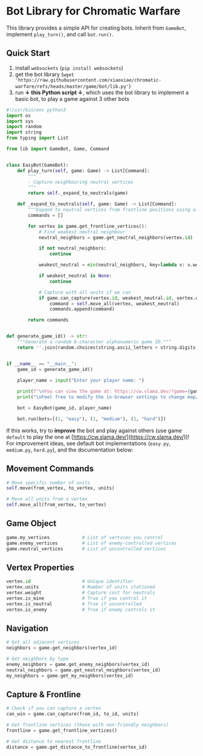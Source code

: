 # Bot Library for Chromatic Warfare

This library provides a simple API for creating bots.
Inherit from `GameBot`, implement `play_turn()`, and call `bot.run()`.

## Quick Start

1. install `websockets` (`pip install websockets`)
2. get the bot library (`wget 'https://raw.githubusercontent.com/xiaoxiae/chromatic-warfare/refs/heads/master/game/bot/lib.py'`)
3. run **↓ this Python script ↓**, which uses the bot library to implement a basic bot, to play a game against 3 other bots

```python
#!/usr/bin/env python3
import os
import sys
import random
import string
from typing import List

from lib import GameBot, Game, Command


class EasyBot(GameBot):
    def play_turn(self, game: Game) -> List[Command]:
        """
        - Capture neighbouring neutral vertices
        """
        return self._expand_to_neutrals(game)

    def _expand_to_neutrals(self, game: Game) -> List[Command]:
        """Expand to neutral vertices from frontline positions using all available units."""
        commands = []

        for vertex in game.get_frontline_vertices():
            # Find weakest neutral neighbour
            neutral_neighbors = game.get_neutral_neighbors(vertex.id)

            if not neutral_neighbors:
                continue

            weakest_neutral = min(neutral_neighbors, key=lambda v: v.weight)

            if weakest_neutral is None:
                continue

            # Capture with all units if we can
            if game.can_capture(vertex.id, weakest_neutral.id, vertex.units):
                command = self.move_all(vertex, weakest_neutral)
                commands.append(command)

        return commands


def generate_game_id() -> str:
    """Generate a random 8-character alphanumeric game ID."""
    return ''.join(random.choices(string.ascii_letters + string.digits, k=8))


if __name__ == "__main__":
    game_id = generate_game_id()
    
    player_name = input("Enter your player name: ")

    print(f"\nYou can view the game at: https://cw.slama.dev/?game={game_id}")
    print("\nFeel free to modify the in-browser settings to change map/rounds/time/etc.")

    bot = EasyBot(game_id, player_name)

    bot.run(bots=[(1, "easy"), (1, "medium"), (1, "hard")])
```

If this works, try to **improve** the bot and play against others (use game `default` to play the one at [https://cw.slama.dev/](https://cw.slama.dev/))!
For improvement ideas, see default bot implementations (`easy.py`, `medium.py`, `hard.py`), and the documentation below:

## Movement Commands

```python
# Move specific number of units
self.move(from_vertex, to_vertex, units)

# Move all units from a vertex
self.move_all(from_vertex, to_vertex)
```

## Game Object

```python
game.my_vertices            # List of vertices you control
game.enemy_vertices         # List of enemy-controlled vertices
game.neutral_vertices       # List of uncontrolled vertices
```

## Vertex Properties

```python
vertex.id                   # Unique identifier
vertex.units                # Number of units stationed
vertex.weight               # Capture cost for neutrals
vertex.is_mine              # True if you control it
vertex.is_neutral           # True if uncontrolled
vertex.is_enemy             # True if enemy controls it
```

## Navigation

```python
# Get all adjacent vertices
neighbors = game.get_neighbors(vertex_id)

# Get neighbors by type
enemy_neighbors = game.get_enemy_neighbors(vertex_id)
neutral_neighbors = game.get_neutral_neighbors(vertex_id)
my_neighbors = game.get_my_neighbors(vertex_id)
```

## Capture & Frontline

```python
# Check if you can capture a vertex
can_win = game.can_capture(from_id, to_id, units)

# Get frontline vertices (those with non-friendly neighbors)
frontline = game.get_frontline_vertices()

# Get distance to nearest frontline
distance = game.get_distance_to_frontline(vertex_id)
```
